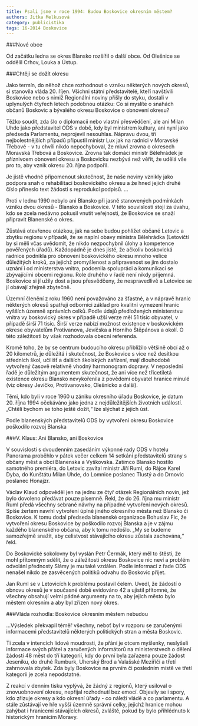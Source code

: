 ```yaml
---
title: Psali jsme v roce 1994: Budou Boskovice okresním městem? 
authors: Jitka Melkusová
category: publicistika
tags: 16-2014 Boskovice
---
```


###Nové obce

Od začátku ledna se okres Blansko rozšířil o další obce. Od Olešnice se oddělil Crhov, Louka a Ústup.

###Chtějí se dožít okresu

Jako termín, do něhož chce rozhodnout o vzniku některých nových okresů, si stanovila vláda 20. říjen. Všichni státní představitelé, kteří navštívili Boskovice nebo s nimiž Regionální noviny přišly do styku, dostali v uplynulých čtyřech letech podobnou otázku: Co si myslíte o snahách občanů Boskovic a bývalého okresu Boskovice o obnovení okresu?

Těžko soudit, zda šlo o diplomacii nebo vlastní přesvědčení, ale ani Milan Uhde jako představitel ODS v době, kdy byl ministrem kultury, ani nyní jako předseda Parlamentu, neprojevil nesouhlas. Nápravu dvou, tří nejbolestnějších případů připustil ministr Lux jak na radnici v Moravské Třebové - v tu chvíli nikdo nepochyboval, že mluví zrovna o okresech Moravská Třebová a Boskovice. Zrovna tak domácí ministr Bělehrádek je příznivcem obnovení okresu a Boskovicku nezbývá než věřit, že udělá vše pro to, aby vznik okresu 20. října podpořil.

Je jistě vhodné připomenout skutečnost, že naše noviny vznikly jako podpora snah o rehabilitaci boskovického okresu a že hned jejich druhé číslo přineslo text žádosti s reprodukcí podpisů. ...

Proti v lednu 1990 nebylo ani Blansko při jasně stanovených podmínkách vzniku dvou okresů - Blansko a Boskovice. V této souvislosti stojí za úvahu, kdo se zcela nedávno pokusil vnutit veřejnosti, že Boskovice se snaží připravit Blanenské o okres.

Zůstává otevřenou otázkou, jak na sebe budou pohlížet občané Letovic a zbytku regionu v případě, že se naplní obavy ministra Bělehrádka (Letovičtí by si měli včas uvědomit, že nikdo nezpochybnil úlohy a kompetence pověřených úřadů). Každopádně je dnes jisté, že ačkoliv boskovická radnice podnikla pro obnovení boskovického okresu mnoho velice důležitých kroků, za jejichž promyšlenost a připravenost se jim dostalo uznání i od ministerstva vnitra, podcenila spolupráci a komunikaci se zbývajícími obcemi regionu. Role druhého v řadě není nikdy příjemná. Boskovice si jí užily dost a jsou přesvědčeny, že nespravedlivě a Letovice se jí obávají zřejmě zbytečně.

Územní členění z roku 1960 není považováno za šťastné, a v nápravě hranic některých okresů spatřují odborníci základ pro kvalitní vymezení hranic vyšších územně správních celků. Podle údajů předložených ministerstvu vnitra vy boskovický okres v případě užší verze měl 51 tisíc obyvatel, v případě širší 71 tisíc. Širší verze nabízí možnost existence v boskovickém okrese obyvatelům Protivanova, Jevíčska a Horního Štěpánova a okolí. O této záležitosti by však rozhodovala obecní referenda.

Kromě toho, že by se centrum budoucího okresu přiblížilo většině obcí až o 20 kilometrů, je důležitá i skutečnost, že Boskovice s více než desítkou středních škol, učilišť a dalších školských zařízení, mají dlouhodobě vytvořený časově relativně vhodný harmonogram dopravy. V neposlední řadě je důležitým argumentem skutečnost, že ani více než třicetiletá existence okresu Blansko nevykořenila z povědomí obyvatel hranice minulé (viz okresy Jevíčko, Protivanovsko, Olešnicko a další).

Těmi, kdo byli v roce 1960 u zániku okresního úřadu Boskovice, je datum 20. října 1994 očekáváno jako jedna z nejdůležitějších životních událostí. „Chtěli bychom se toho ještě dožít,“ lze slýchat z jejich úst. 
    	                 
Podle blanenských představitelů ODS by vytvoření okresu Boskovice poškodilo rozvoj Blanska

###V. Klaus: Ani Blansko, ani Boskovice

V souvislosti s dvoudenním zasedáním výkonné rady ODS v hotelu Panorama proběhlo v pátek večer celkem 14 setkání představitelů strany s občany měst a obcí Blanenska a Vyškovska. Zatímco Blansko hostilo samotného premiéra, do Letovic zavítal ministr Jiří Ruml, do Rájce Karel Dyba, do Kunštátu Milan Uhde, do Lomnice poslanec Tlustý a do Drnovic poslanec Honajzr.

Václav Klaud odpověděl jen na jednu ze čtyř otázek Regionálních novin, jež bylo dovoleno předávat pouze písemně. Řekl, že do 26. října mu ministr Ruml předá všechny sebrané návrhy na případné vytvoření nových okresů. Spíše žertem navrhl vytvoření úplně jiného okresního města než Blansko či Boskovice. K tomu dodal předseda blanenské organizace Bohuslav Fic, že vytvoření okresu Boskovice by poškodilo rozvoj Blanska a je v zájmu každého blanenského občana, aby k tomu nedošlo. „My se budeme samozřejmě snažit, aby celistvost stávajícího okresu zůstala zachována,“ řekl.

Do Boskovické sokolovny byl vyslán Petr Čermák, který měl to štěstí, že mohl přítomným sdělit, že o záležitosti okresu Boskovice nic neví a problém odvolání přednosty Slámy je mu také vzdálen. Podle informací z řade ODS nenašel nikdo ze zasvěcených politiků odvahu do Boskovic přijet.

Jan Ruml se v Letovicích k problému postavil čelem. Uvedl, že žádostí o obnovu okresů je v současné době evidováno 42 a ujistil přítomné, že všechny obsahují velmi pádné argumenty na to, aby jejich město bylo městem okresním a aby byl zřízen nový okres.

###Vláda rozhodla: Boskovice okresním městem nebudou

...Výsledek překvapil téměř všechny, neboť byl v rozporu se zaručenými informacemi představitelů některých politických stran a města Boskovic.

Ti zcela v intencích lidové moudrosti, že přání je otcem myšlenky, neslyšeli informace svých přátel a zaručených informátorů na ministerstvech o dělení žádostí 48 měst do tří kategorií, kdy do první byla zařazena pouze žádost Jeseníku, do druhé Rumburk, Uherský Brod a Valašské Meziříčí a třetí zahrnovala zbytek. Zda byly Boskovice na prvním či posledním místě ve třetí kategorii je zcela nepodstatné.

Z reakcí v denním tisku vyplývá, že žádný z regionů, který usiloval o znovuobnovení okresu, nepřijal rozhodnutí bez emocí. Objevily se i spory, kdo zřizuje okresy a kdo okresní úřady - co náleží vládě a co parlamentu. A stále zůstávají ve hře vyšší územně správní celky, jejichž hranice mohou zahýbat i hranicemi stávajících okresů, zvláště, pokud by bylo přihlédnuto k historickým hranicím Moravy.
